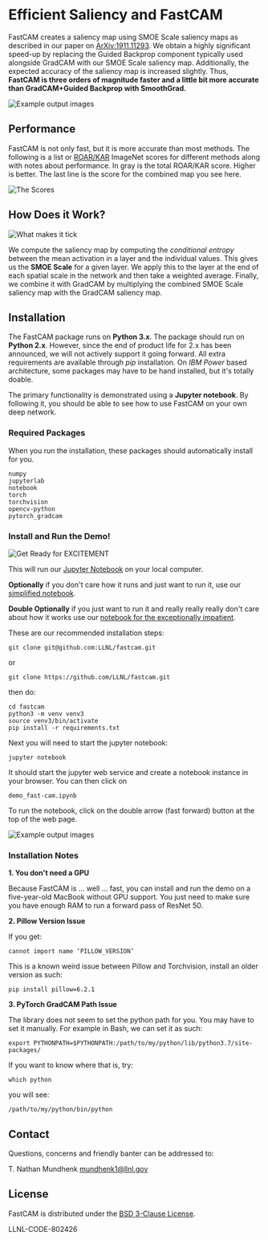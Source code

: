 # Efficient Saliency and FastCAM 

FastCAM creates a saliency map using SMOE Scale saliency maps as described in our paper on 
[ArXiv:1911.11293](https://arxiv.org/abs/1911.11293). We obtain a highly significant speed-up by replacing
the Guided Backprop component typically used alongside GradCAM with our SMOE Scale saliency map.
Additionally, the expected accuracy of the saliency map is increased slightly. Thus, **FastCAM is three orders of magnitude faster and a little bit more accurate than GradCAM+Guided Backprop with SmoothGrad.** 

![Example output images](https://raw.githubusercontent.com/LLNL/fastcam/master/mdimg/fast-cam.ILSVRC2012_val_00049934.jpg)

## Performance

FastCAM is not only fast, but it is more accurate than most methods. The following is a list or [ROAR/KAR](https://arxiv.org/abs/1806.10758) ImageNet scores for different methods along with notes about performance. In gray is the total ROAR/KAR score. Higher is better. The last line is the score for the combined map you see here. 

![The Scores](https://raw.githubusercontent.com/LLNL/fastcam/master/mdimg/roar_kar.png)     

## How Does it Work?

![What makes it tick](https://raw.githubusercontent.com/LLNL/fastcam/master/mdimg/ResNet_w_Salmaps_2.jpg)   

We compute the saliency map by computing the *conditional entropy* between the mean activation in a layer and the individual values. This gives us the **SMOE Scale** for a given layer. We apply this to the layer at the end of each spatial scale in the network and then take a weighted average. Finally, we combine it with GradCAM by multiplying the combined SMOE Scale saliency map with the GradCAM saliency map. 

                 
## Installation

The FastCAM package runs on **Python 3.x**. The package should run on **Python 2.x**. However, since 
the end of product life for 2.x has been announced, we will not actively support it going forward. 
All extra requirements are available through *pip* installation. On *IBM Power* based architecture, 
some packages may have to be hand installed, but it's totally doable. 

The primary functionality is demonstrated using a **Jupyter notebook**. By following it, you should be
able to see how to use FastCAM on your own deep network. 

### Required Packages

When you run the installation, these packages should automatically install for you. 

	numpy
	jupyterlab
	notebook
	torch
	torchvision
	opencv-python
	pytorch_gradcam

### Install and Run the Demo!

![Get Ready for EXCITEMENT](https://steemitimages.com/p/DVAkPJXe6RxaMiozqQxRKBpPCPSqM5k9eEaBqfuGYnq1rZoVgJfgBwH61WPbdCwxa7N5TvBS59Jxtv?format=match&mode=fit&width=640)

This will run our [Jupyter Notebook](https://github.com/LLNL/fastcam/blob/master/demo_fast-cam.ipynb) on your local computer.

**Optionally** if you don't care how it runs and just want to run it, use our [simplified notebook](https://github.com/LLNL/fastcam/blob/master/demo_simple_fast-cam.ipynb).

**Double Optionally** if you just want to run it and really really really don't care about how it works use our [notebook for the exceptionally impatient](https://github.com/LLNL/fastcam/blob/master/demo_very-simple_fast-cam.ipynb).

These are our recommended installation steps:

	git clone git@github.com:LLNL/fastcam.git 
	
or 

	git clone https://github.com/LLNL/fastcam.git

then do:
	
	cd fastcam 
	python3 -m venv venv3 
	source venv3/bin/activate
	pip install -r requirements.txt

Next you will need to start the jupyter notebook:

	jupyter notebook
	
It should start the jupyter web service and create a notebook instance in your browser. You can then click on

	demo_fast-cam.ipynb
	
To run the notebook, click on the double arrow (fast forward) button at the top of the web page. 

![Example output images](https://raw.githubusercontent.com/LLNL/fastcam/master/mdimg/option.jpg)

### Installation Notes

**1. You don't need a GPU**

Because FastCAM is ... well ... fast, you can install and run the demo on a five-year-old MacBook without GPU support. You just need to make sure you have enough RAM to run a forward pass of ResNet 50.  

**2. Pillow Version Issue**

If you get:

	cannot import name ‘PILLOW_VERSION’
	
This is a known weird issue between Pillow and Torchvision, install an older version as such:

	pip install pillow=6.2.1
	
**3. PyTorch GradCAM Path Issue**

The library does not seem to set the python path for you. You may have to set it manually. For example in Bash,
we can set it as such:

	export PYTHONPATH=$PYTHONPATH:/path/to/my/python/lib/python3.7/site-packages/
	
If you want to know where that is, try:

	which python
	
you will see:

	/path/to/my/python/bin/python
	
## Contact

Questions, concerns and friendly banter can be addressed to: 

T. Nathan Mundhenk [mundhenk1@llnl.gov](mundhenk1@llnl.gov)

## License

FastCAM is distributed under the [BSD 3-Clause License](https://github.com/LLNL/fastcam/blob/master/LICENSE).

LLNL-CODE-802426



